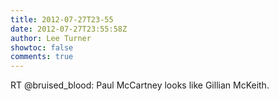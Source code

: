 ```yaml
---
title: 2012-07-27T23-55
date: 2012-07-27T23:55:58Z
author: Lee Turner
showtoc: false
comments: true
---
```


RT @bruised_blood: Paul McCartney looks like Gillian McKeith.

